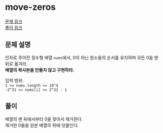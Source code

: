 # move-zeros
[문제 링크](https://leetcode.com/problems/move-zeroes/ )   
[풀이 링크](move-zeros.py )  

## 문제 설명
인자로 주어진 정수형 배열 `nums`에서, 0이 아닌 원소들의 순서를 유지하며 모든 0을 맨 뒤로 옮겨라.  
**배열의 복사본을 만들지 않고 구현하라.**  

입력 범위:  
`1 <= nums.length <= 10^4`  
`-2^31 <= nums[i] <= 2^31 - 1`  

## 풀이
배열의 맨 뒤에서부터 0을 찾아서 제거한다.  
제거한 0들을 원본 배열의 뒤에 덧붙인다.  
